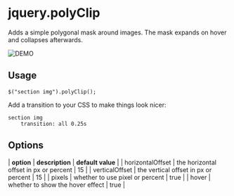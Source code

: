 # jquery.polyClip

Adds a simple polygonal mask around images. The mask expands on hover and collapses afterwards.

![DEMO](https://raw.github.com/alexdeloy/polyclip/master/demo.gif)

## Usage

    $("section img").polyClip();

Add a transition to your CSS to make things look nicer:

    section img
        transition: all 0.25s

## Options

| **option** | **description** | **default value** |
| horizontalOffset | the horizontal offset in px or percent | 15 |
| verticalOffset | the vertical offset in px or percent | 15 |
| pixels | whether to use pixel or percent | true |
| hover | whether to show the hover effect | true |
